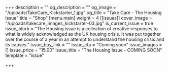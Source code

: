 +++
description = ""
og_description = ""
og_image = "/uploads/TakeCare_Kickstarter_1.jpg"
og_title = "Take Care - The Housing Issue"
title = "Shop"
[menu.main]
weight = 4
[[issues]]
cover_image = "/uploads/takecare_images_kickstarter-03.jpg"
is_current_issue = true
issue_blurb = "The Housing issue is a collection of creative responses to what is widely acknowledged as the UK housing crisis. It was put together over the course of a year in an attempt to understand the housing crisis and its causes."
issue_buy_link = ""
issue_cta = "Coming soon"
issue_images = []
issue_price = "15.00"
issue_title = "The Housing Issue - COMING SOON"
template = "issue"

+++

